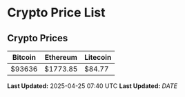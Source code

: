 # Crypto Price List

## Crypto Prices
| Bitcoin | Ethereum | Litecoin |
| ------- | -------- | -------- |
| $93636 | $1773.85 | $84.77 |
**Last Updated:** 2025-04-25 07:40 UTC
**Last Updated:** $DATE$

